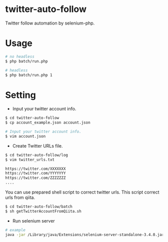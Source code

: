 # twitter-auto-follow

Twitter follow automation by selenium-php.

# Usage

```sh
# no headless
$ php batch/run.php

# headless
$ php batch/run.php 1
```

# Setting 

- Input your twitter account info.

```sh
$ cd twitter-auto-follow
$ cp account_example.json account.json

# Input your twitter account info.
$ vim account.json
```

- Create Twitter URLs file.

```sh
$ cd twitter-auto-follow/log
$ vim twitter_urls.txt

https://twitter.com/XXXXXXX
https://twitter.com/YYYYYYY
https://twitter.com/ZZZZZZZ
....
```

You can use prepared shell script to correct twitter urls.
This script correct urls from qiita.
```sh 
$ cd twitter-auto-follow/batch
$ sh getTwitterAccountFromQiita.sh
```

- Run selenium server

```sh 
# example
java -jar /Library/java/Extensions/selenium-server-standalone-3.4.0.jar 
```
